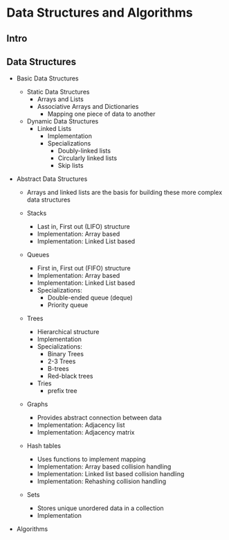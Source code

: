 # Data Structures and Algorithms

## Intro

## Data Structures

- Basic Data Structures
    - Static Data Structures
        - Arrays and Lists
        - Associative Arrays and Dictionaries
            - Mapping one piece of data to another
    - Dynamic Data Structures
        - Linked Lists
            - Implementation
            - Specializations
                - Doubly-linked lists
                - Circularly linked lists
                - Skip lists

- Abstract Data Structures 
    - Arrays and linked lists are the basis for building these more complex data structures

    - Stacks
        - Last in, First out (LIFO) structure
        - Implementation: Array based
        - Implementation: Linked List based
    - Queues
        - First in, First out (FIFO) structure
        - Implementation: Array based
        - Implementation: Linked List based
        - Specializations:
            - Double-ended queue (deque)
            - Priority queue
    - Trees
        - Hierarchical structure
        - Implementation
        - Specializations:
            - Binary Trees
            - 2-3 Trees
            - B-trees
            - Red-black trees
        - Tries
            - prefix tree
    - Graphs
        - Provides abstract connection between data
        - Implementation: Adjacency list
        - Implementation: Adjacency matrix
    - Hash tables
        - Uses functions to implement mapping
        - Implementation: Array based collision handling
        - Implementation: Linked list based collision handling
        - Implementation: Rehashing collision handling
    - Sets
        - Stores unique unordered data in a collection
        - Implementation

- Algorithms
